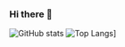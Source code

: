 ### Hi there 👋

<!--
**Intellectus-Jiwon/Intellectus-Jiwon** is a ✨ _special_ ✨ repository because its `README.md` (this file) appears on your GitHub profile.

Here are some ideas to get you started:

- 🔭 I’m currently working on ...
- 🌱 I’m currently learning ...
- 👯 I’m looking to collaborate on ...
- 🤔 I’m looking for help with ...
- 💬 Ask me about ...
- 📫 How to reach me: ...
- 😄 Pronouns: ...
- ⚡ Fun fact: ...
-->
![GitHub stats](https://github-readme-stats.vercel.app/api?username=Intellectus-Jiwon&show_icons=true&theme=radical)
![Top Langs](https://github-readme-stats.vercel.app/api/top-langs/?username=Intellectus-Jiwon)]
